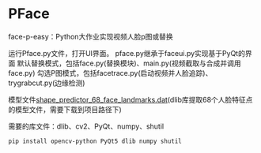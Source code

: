 # PFace
face-p-easy：Python大作业实现视频人脸p图或替换

运行Pface.py文件，打开UI界面。
pface.py继承于faceui.py实现基于PyQt的界面
默认替换模式，包括face.py(替换模块)、main.py(视频截取与合成并调用face.py)
勾选P图模式，包括facetrace.py(启动视频并人脸追踪)、trygrabcut.py(边缘检测)

模型文件[shape_predictor_68_face_landmarks.dat](http://dlib.net/files/shape_predictor_68_face_landmarks.dat.bz2
)(dlib库提取68个人脸特征点的模型文件，需要下载到项目路径下)

需要的库文件：dlib、cv2、PyQt、numpy、shutil
```
pip install opencv-python PyQt5 dlib numpy shutil
```
